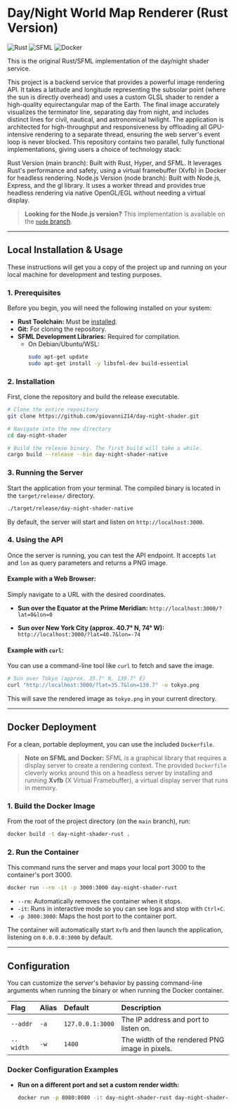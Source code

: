 # Day/Night World Map Renderer (Rust Version)

![Rust](https://img.shields.io/badge/Rust-1.x-D74B00?style=for-the-badge&logo=rust)
![SFML](https://img.shields.io/badge/SFML-2.5-8CC445?style=for-the-badge&logo=sfml)
![Docker](https://img.shields.io/badge/Docker-Ready-2496ED?style=for-the-badge&logo=docker)

This is the original Rust/SFML implementation of the day/night shader service. 

This project is a backend service that provides a powerful image rendering API. It takes a latitude and longitude representing the subsolar point (where the sun is directly overhead) and uses a custom GLSL shader to render a high-quality equirectangular map of the Earth. The final image accurately visualizes the terminator line, separating day from night, and includes distinct lines for civil, nautical, and astronomical twilight.
The application is architected for high-throughput and responsiveness by offloading all GPU-intensive rendering to a separate thread, ensuring the web server's event loop is never blocked.
This repository contains two parallel, fully functional implementations, giving users a choice of technology stack:

Rust Version (main branch): Built with Rust, Hyper, and SFML. It leverages Rust's performance and safety, using a virtual framebuffer (Xvfb) in Docker for headless rendering.
Node.js Version (node branch): Built with Node.js, Express, and the gl library. It uses a worker thread and provides true headless rendering via native OpenGL/EGL without needing a virtual display.

> **Looking for the Node.js version?**
> This implementation is available on the [`node` branch](https://github.com/giovanni214/day-night-shader/tree/node).

---



## Local Installation & Usage

These instructions will get you a copy of the project up and running on your local machine for development and testing purposes.

### 1. Prerequisites

Before you begin, you will need the following installed on your system:

-   **Rust Toolchain:** Must be [installed](https://www.rust-lang.org/tools/install).
-   **Git:** For cloning the repository.
-   **SFML Development Libraries:** Required for compilation.
    -   On Debian/Ubuntu/WSL:
        ```bash
        sudo apt-get update
        sudo apt-get install -y libsfml-dev build-essential
        ```

### 2. Installation

First, clone the repository and build the release executable.

```bash
# Clone the entire repository
git clone https://github.com/giovanni214/day-night-shader.git

# Navigate into the new directory
cd day-night-shader

# Build the release binary. The first build will take a while.
cargo build --release --bin day-night-shader-native
```

### 3. Running the Server

Start the application from your terminal. The compiled binary is located in the `target/release/` directory.

```bash
./target/release/day-night-shader-native
```

By default, the server will start and listen on `http://localhost:3000`.

### 4. Using the API

Once the server is running, you can test the API endpoint. It accepts `lat` and `lon` as query parameters and returns a PNG image.

#### **Example with a Web Browser:**

Simply navigate to a URL with the desired coordinates.

-   **Sun over the Equator at the Prime Meridian:**
    `http://localhost:3000/?lat=0&lon=0`

-   **Sun over New York City (approx. 40.7° N, 74° W):**
    `http://localhost:3000/?lat=40.7&lon=-74`

#### **Example with `curl`:**

You can use a command-line tool like `curl` to fetch and save the image.

```bash
# Sun over Tokyo (approx. 35.7° N, 139.7° E)
curl "http://localhost:3000/?lat=35.7&lon=139.7" -o tokyo.png
```
This will save the rendered image as `tokyo.png` in your current directory.

---

## Docker Deployment

For a clean, portable deployment, you can use the included `Dockerfile`.

> **Note on SFML and Docker:**
> SFML is a graphical library that requires a display server to create a rendering context. The provided `Dockerfile` cleverly works around this on a headless server by installing and running **Xvfb** (X Virtual Framebuffer), a virtual display server that runs in memory.

### 1. Build the Docker Image

From the root of the project directory (on the `main` branch), run:

```bash
docker build -t day-night-shader-rust .
```

### 2. Run the Container

This command runs the server and maps your local port 3000 to the container's port 3000.

```bash
docker run --rm -it -p 3000:3000 day-night-shader-rust
```
-   `--rm`: Automatically removes the container when it stops.
-   `-it`: Runs in interactive mode so you can see logs and stop with `Ctrl+C`.
-   `-p 3000:3000`: Maps the host port to the container port.

The container will automatically start `Xvfb` and then launch the application, listening on `0.0.0.0:3000` by default.

---

## Configuration

You can customize the server's behavior by passing command-line arguments when running the binary or when running the Docker container.

| Flag | Alias | Default | Description |
| :--- | :--- | :--- | :--- |
| `--addr` | `-a` | `127.0.0.1:3000` | The IP address and port to listen on. |
| `--width` | `-w` | `1400` | The width of the rendered PNG image in pixels. |

### Docker Configuration Examples

-   **Run on a different port and set a custom render width:**
    ```bash
    docker run -p 8080:8080 -it day-night-shader-rust day-night-shader-native -a 0.0.0.0:8080 -w 2048
    ```
